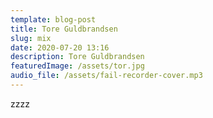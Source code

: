 ```yaml
---
template: blog-post
title: Tore Guldbrandsen
slug: mix
date: 2020-07-20 13:16
description: Tore Guldbrandsen
featuredImage: /assets/tor.jpg
audio_file: /assets/fail-recorder-cover.mp3
---
```

zzzz
